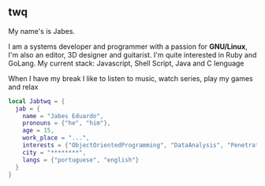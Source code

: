## twq
My name's is Jabes.

I am a systems developer and programmer with a passion for **GNU/Linux**, I'm also an editor, 3D designer and guitarist. I'm quite interested in Ruby and GoLang. My current stack: Javascript, Shell Script, Java and C lenguage

When I have my break I like to listen to music, watch series, play my games and relax

~~~lua
local Jabtwq = {
  jab = {
    name = "Jabes Eduardo",
    pronouns = {"he", "him"},
    age = 15,
    work_place = "...",
    interests = {"ObjectOrientedProgramming", "DataAnalysis", "PenetrationTesting"},
    city = "********",
    langs = {"portuguese", "english"}
  }
}

~~~
